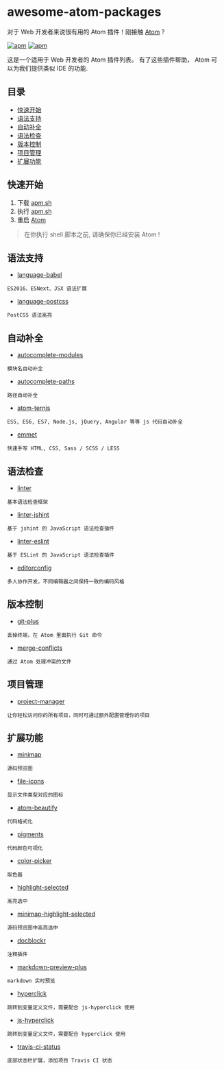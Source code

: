 # awesome-atom-packages
对于 Web 开发者来说很有用的 Atom 插件！刚接触 [Atom](https://atom.io/) ?

[![apm](https://img.shields.io/badge/atom-v1.15.0-green.svg)](http://atom.io/)
[![apm](https://img.shields.io/badge/license-CC%20BY%204.0-blue.svg)](https://creativecommons.org/licenses/by/4.0/)

这是一个适用于 Web 开发者的 Atom 插件列表。 有了这些插件帮助， Atom 可以为我们提供类似 IDE 的功能.

## 目录
* [快速开始](#快速开始)
* [语法支持](#语法支持)
* [自动补全](#自动补全)
* [语法检查](#语法检查)
* [版本控制](#版本控制)
* [项目管理](#项目管理)
* [扩展功能](#扩展功能)

## 快速开始
1. 下载 [apm.sh](./apm.sh)
2. 执行 [apm.sh](./apm.sh)
3. 重启 [Atom](https://atom.io/)
> 在你执行 shell 脚本之前, 请确保你已经安装 Atom !

## 语法支持
* [language-babel](https://atom.io/packages/language-babel)
```
ES2016、ESNext、JSX 语法扩展
```
* [language-postcss](https://atom.io/packages/language-postcss)
```
PostCSS 语法高亮
```

## 自动补全
* [autocomplete-modules](https://atom.io/packages/autocomplete-modules)
```
模块名自动补全
```
* [autocomplete-paths](https://atom.io/packages/autocomplete-paths)
```
路径自动补全
```
* [atom-ternjs](https://atom.io/packages/atom-ternjs)
```
ES5, ES6, ES7, Node.js, jQuery, Angular 等等 js 代码自动补全
```
* [emmet](https://atom.io/packages/emmet)
```
快速手写 HTML, CSS, Sass / SCSS / LESS
```

## 语法检查
* [linter](https://atom.io/packages/linter)
```
基本语法检查框架
```
* [linter-jshint](https://atom.io/packages/linter-jshint)
```
基于 jshint 的 JavaScript 语法检查插件
```
* [linter-eslint](https://atom.io/packages/linter-eslint)
```
基于 ESLint 的 JavaScript 语法检查插件
```
* [editorconfig](https://atom.io/packages/editorconfig)
```
多人协作开发，不同编辑器之间保持一致的编码风格
```

## 版本控制
* [git-plus](https://atom.io/packages/git-plus)
```
丢掉终端，在 Atom 里面执行 Git 命令
```
* [merge-conflicts](https://atom.io/packages/merge-conflicts)
```
通过 Atom 处理冲突的文件
```

## 项目管理
* [project-manager](https://atom.io/packages/project-manager)
```
让你轻松访问你的所有项目，同时可通过额外配置管理你的项目
```

## 扩展功能
* [minimap](https://atom.io/packages/minimap)
```
源码预览图
```
* [file-icons](https://atom.io/packages/file-icons)
```
显示文件类型对应的图标
```
* [atom-beautify](https://atom.io/packages/atom-beautify)
```
代码格式化
```
* [pigments](https://atom.io/packages/pigments)
```
代码颜色可视化
```
* [color-picker](https://atom.io/packages/color-picker)
```
取色器
```
* [highlight-selected](https://atom.io/packages/highlight-selected)
```
高亮选中
```
* [minimap-highlight-selected](https://atom.io/packages/minimap-highlight-selected)
```
源码预览图中高亮选中
```
* [docblockr](https://atom.io/packages/docblockr)
```
注释插件
```
* [markdown-preview-plus](https://atom.io/packages/markdown-preview-plus)
```
markdown 实时预览
```
* [hyperclick](https://atom.io/packages/hyperclick)
```
跳转到变量定义文件，需要配合 js-hyperclick 使用
```
* [js-hyperclick](https://atom.io/packages/js-hyperclick)
```
跳转到变量定义文件，需要配合 hyperclick 使用
```
* [travis-ci-status](https://atom.io/packages/travis-ci-status)
```
底部状态栏扩展，添加项目 Travis CI 状态
```
